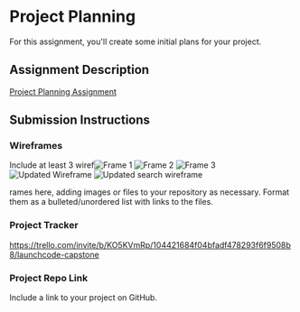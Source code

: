 # Project Planning
For this assignment, you'll create some initial plans for your project.

## Assignment Description
[Project Planning Assignment](https://education.launchcode.org/liftoff/modules/assignments/project-planning)

## Submission Instructions

### Wireframes

Include at least 3 wiref![Frame 1](https://user-images.githubusercontent.com/93269467/150170118-a948aad9-d440-4ebb-b380-08e1184d0ccb.jpg)
![Frame 2](https://user-images.githubusercontent.com/93269467/150170120-8e53e3fd-6a29-4e9b-8636-e2e8c96bd118.jpg)
![Frame 3](https://user-images.githubusercontent.com/93269467/150170121-cf1d6365-a0e7-4c7b-b530-b3bd17b676c6.jpg)
![Updated Wireframe](https://user-images.githubusercontent.com/93269467/150170818-99becfc6-66aa-4ead-a828-dc5f5b2c1dcd.jpg)
![Updated search wireframe](https://user-images.githubusercontent.com/93269467/150170822-e800f9f5-3a09-4652-8474-bb771731f4c5.jpg)


rames here, adding images or files to your repository as necessary. Format them as a bulleted/unordered list with links to the files.

### Project Tracker

https://trello.com/invite/b/KO5KVmRp/104421684f04bfadf478293f6f9508b8/launchcode-capstone

### Project Repo Link

Include a link to your project on GitHub.
